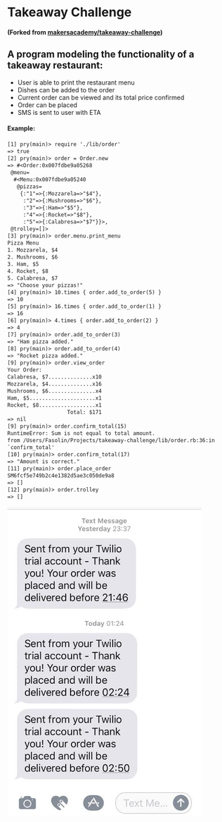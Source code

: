 # Takeaway Challenge
#### (Forked from [makersacademy/takeaway-challenge](https://github.com/makersacademy/takeaway-challenge))

## A program modeling the functionality of a takeaway restaurant:
- User is able to print the restaurant menu
- Dishes can be added to the order
- Current order can be viewed and its total price confirmed
- Order can be placed
- SMS is sent to user with ETA

#### Example:

```
[1] pry(main)> require './lib/order'
=> true
[2] pry(main)> order = Order.new
=> #<Order:0x007fdbe9a05268
 @menu=
  #<Menu:0x007fdbe9a05240
   @pizzas=
    {:"1"=>{:Mozzarela=>"$4"},
     :"2"=>{:Mushrooms=>"$6"},
     :"3"=>{:Ham=>"$5"},
     :"4"=>{:Rocket=>"$8"},
     :"5"=>{:Calabresa=>"$7"}}>,
 @trolley=[]>
[3] pry(main)> order.menu.print_menu
Pizza Menu
1. Mozzarela, $4
2. Mushrooms, $6
3. Ham, $5
4. Rocket, $8
5. Calabresa, $7
=> "Choose your pizzas!"
[4] pry(main)> 10.times { order.add_to_order(5) }
=> 10
[5] pry(main)> 16.times { order.add_to_order(1) }
=> 16
[6] pry(main)> 4.times { order.add_to_order(2) }
=> 4
[7] pry(main)> order.add_to_order(3)
=> "Ham pizza added."
[8] pry(main)> order.add_to_order(4)
=> "Rocket pizza added."
[9] pry(main)> order.view_order
Your Order:
Calabresa, $7..............x10
Mozzarela, $4..............x16
Mushrooms, $6...............x4
Ham, $5.....................x1
Rocket, $8..................x1
                   Total: $171
=> nil
[9] pry(main)> order.confirm_total(15)
RuntimeError: Sum is not equal to total amount.
from /Users/Fasolin/Projects/takeaway-challenge/lib/order.rb:36:in `confirm_total'
[10] pry(main)> order.confirm_total(17)
=> "Amount is correct."
[11] pry(main)> order.place_order
SM6fcf5e749b2c4e1382d5ae3c050de9a8
=> []
[12] pry(main)> order.trolley
=> []
```
![Sms example:](https://github.com/ffasolin/takeaway-challenge/blob/master/takeawaysms.jpeg?raw=true)
